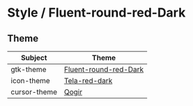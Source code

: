 

# Style / Fluent-round-red-Dark


## Theme

| Subject | Theme |
| --- | --- |
| gtk-theme | [Fluent-round-red-Dark](https://github.com/vinceliuice/Fluent-gtk-theme) |
| icon-theme | [Tela-red-dark](https://github.com/vinceliuice/Tela-icon-theme) |
| cursor-theme | [Qogir](https://github.com/vinceliuice/Qogir-icon-theme/tree/master/src/cursors) |
